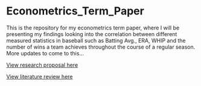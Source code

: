# Econometrics_Term_Paper
This is the repository for my econometrics term paper, where I will be presenting my findings looking into the correlation between different measured statistics in baseball such as Batting Avg., ERA, WHIP and the number of wins a team achieves throughout the course of a regular season. More updates to come to this...

[View research proposal here](https://docs.google.com/document/d/12pGga_O-WvPBKstBQVDjri_96II5XInZ_sue5lgJpsM/edit?tab=t.0)

[View literature review here](https://docs.google.com/document/d/1buBdL1Jg8bj1iPYdw7X7_PTVxzqBnAE6BVyP4HCRSfY/edit)
